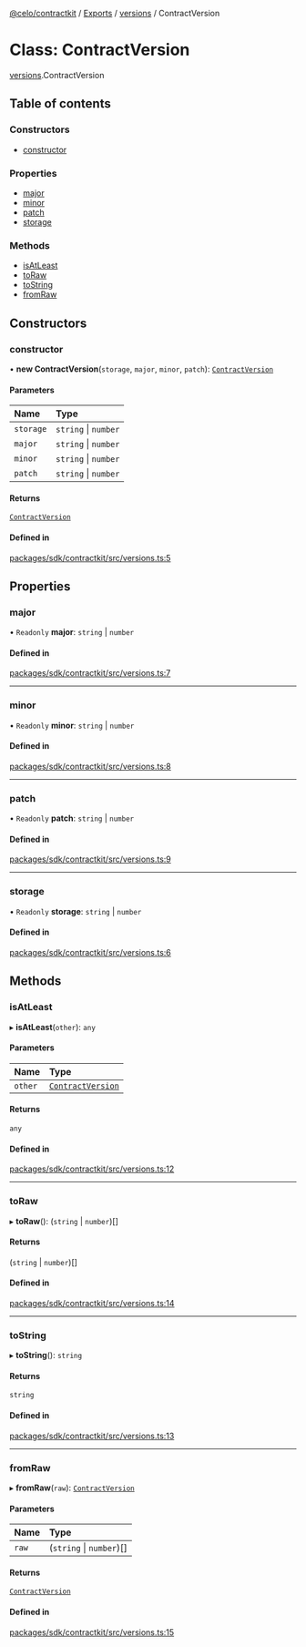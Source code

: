 [@celo/contractkit](../README.md) / [Exports](../modules.md) / [versions](../modules/versions.md) / ContractVersion

# Class: ContractVersion

[versions](../modules/versions.md).ContractVersion

## Table of contents

### Constructors

- [constructor](versions.ContractVersion.md#constructor)

### Properties

- [major](versions.ContractVersion.md#major)
- [minor](versions.ContractVersion.md#minor)
- [patch](versions.ContractVersion.md#patch)
- [storage](versions.ContractVersion.md#storage)

### Methods

- [isAtLeast](versions.ContractVersion.md#isatleast)
- [toRaw](versions.ContractVersion.md#toraw)
- [toString](versions.ContractVersion.md#tostring)
- [fromRaw](versions.ContractVersion.md#fromraw)

## Constructors

### constructor

• **new ContractVersion**(`storage`, `major`, `minor`, `patch`): [`ContractVersion`](versions.ContractVersion.md)

#### Parameters

| Name | Type |
| :------ | :------ |
| `storage` | `string` \| `number` |
| `major` | `string` \| `number` |
| `minor` | `string` \| `number` |
| `patch` | `string` \| `number` |

#### Returns

[`ContractVersion`](versions.ContractVersion.md)

#### Defined in

[packages/sdk/contractkit/src/versions.ts:5](https://github.com/celo-org/developer-tooling/blob/master/packages/sdk/contractkit/src/versions.ts#L5)

## Properties

### major

• `Readonly` **major**: `string` \| `number`

#### Defined in

[packages/sdk/contractkit/src/versions.ts:7](https://github.com/celo-org/developer-tooling/blob/master/packages/sdk/contractkit/src/versions.ts#L7)

___

### minor

• `Readonly` **minor**: `string` \| `number`

#### Defined in

[packages/sdk/contractkit/src/versions.ts:8](https://github.com/celo-org/developer-tooling/blob/master/packages/sdk/contractkit/src/versions.ts#L8)

___

### patch

• `Readonly` **patch**: `string` \| `number`

#### Defined in

[packages/sdk/contractkit/src/versions.ts:9](https://github.com/celo-org/developer-tooling/blob/master/packages/sdk/contractkit/src/versions.ts#L9)

___

### storage

• `Readonly` **storage**: `string` \| `number`

#### Defined in

[packages/sdk/contractkit/src/versions.ts:6](https://github.com/celo-org/developer-tooling/blob/master/packages/sdk/contractkit/src/versions.ts#L6)

## Methods

### isAtLeast

▸ **isAtLeast**(`other`): `any`

#### Parameters

| Name | Type |
| :------ | :------ |
| `other` | [`ContractVersion`](versions.ContractVersion.md) |

#### Returns

`any`

#### Defined in

[packages/sdk/contractkit/src/versions.ts:12](https://github.com/celo-org/developer-tooling/blob/master/packages/sdk/contractkit/src/versions.ts#L12)

___

### toRaw

▸ **toRaw**(): (`string` \| `number`)[]

#### Returns

(`string` \| `number`)[]

#### Defined in

[packages/sdk/contractkit/src/versions.ts:14](https://github.com/celo-org/developer-tooling/blob/master/packages/sdk/contractkit/src/versions.ts#L14)

___

### toString

▸ **toString**(): `string`

#### Returns

`string`

#### Defined in

[packages/sdk/contractkit/src/versions.ts:13](https://github.com/celo-org/developer-tooling/blob/master/packages/sdk/contractkit/src/versions.ts#L13)

___

### fromRaw

▸ **fromRaw**(`raw`): [`ContractVersion`](versions.ContractVersion.md)

#### Parameters

| Name | Type |
| :------ | :------ |
| `raw` | (`string` \| `number`)[] |

#### Returns

[`ContractVersion`](versions.ContractVersion.md)

#### Defined in

[packages/sdk/contractkit/src/versions.ts:15](https://github.com/celo-org/developer-tooling/blob/master/packages/sdk/contractkit/src/versions.ts#L15)

